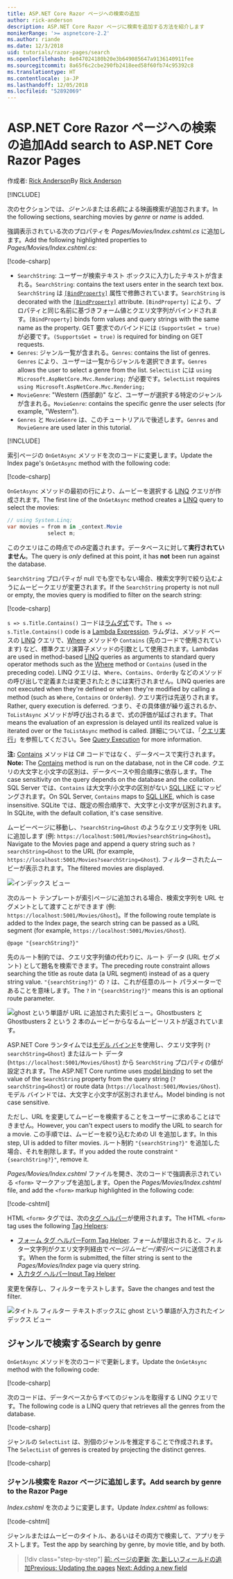 ```yaml
---
title: ASP.NET Core Razor ページへの検索の追加
author: rick-anderson
description: ASP.NET Core Razor ページに検索を追加する方法を紹介します
monikerRange: '>= aspnetcore-2.2'
ms.author: riande
ms.date: 12/3/2018
uid: tutorials/razor-pages/search
ms.openlocfilehash: 8e047024180b20e3b649085647a9136140911fee
ms.sourcegitcommit: 8a65f6c2cbe290fb2418eed58f60fb74c95392c8
ms.translationtype: HT
ms.contentlocale: ja-JP
ms.lasthandoff: 12/05/2018
ms.locfileid: "52892069"
---
```

# <a name="add-search-to-aspnet-core-razor-pages"></a><span data-ttu-id="146ff-103">ASP.NET Core Razor ページへの検索の追加</span><span class="sxs-lookup"><span data-stu-id="146ff-103">Add search to ASP.NET Core Razor Pages</span></span>

<span data-ttu-id="146ff-104">作成者: [Rick Anderson](https://twitter.com/RickAndMSFT)</span><span class="sxs-lookup"><span data-stu-id="146ff-104">By [Rick Anderson](https://twitter.com/RickAndMSFT)</span></span>

[!INCLUDE[](~/includes/rp/download.md)]

<span data-ttu-id="146ff-105">次のセクションでは、*ジャンル*または*名前*による映画検索が追加されます。</span><span class="sxs-lookup"><span data-stu-id="146ff-105">In the following sections, searching movies by *genre* or *name* is added.</span></span>

<span data-ttu-id="146ff-106">強調表示されている次のプロパティを *Pages/Movies/Index.cshtml.cs* に追加します。</span><span class="sxs-lookup"><span data-stu-id="146ff-106">Add the following highlighted properties to *Pages/Movies/Index.cshtml.cs*:</span></span>

[!code-csharp[](razor-pages-start/sample/RazorPagesMovie22/Pages/Movies/Index.cshtml.cs?name=snippet_newProps&highlight=11-999)]

* <span data-ttu-id="146ff-107">`SearchString`: ユーザーが検索テキスト ボックスに入力したテキストが含まれる。</span><span class="sxs-lookup"><span data-stu-id="146ff-107">`SearchString`: contains the text users enter in the search text box.</span></span> <span data-ttu-id="146ff-108">`SearchString` は [`[BindProperty]`](/dotnet/api/microsoft.aspnetcore.mvc.bindpropertyattribute) 属性で修飾されています。</span><span class="sxs-lookup"><span data-stu-id="146ff-108">`SearchString` is decorated with the [`[BindProperty]`](/dotnet/api/microsoft.aspnetcore.mvc.bindpropertyattribute) attribute.</span></span> <span data-ttu-id="146ff-109">`[BindProperty]` により、プロパティと同じ名前に基づきフォーム値とクエリ文字列がバインドされます。</span><span class="sxs-lookup"><span data-stu-id="146ff-109">`[BindProperty]` binds form values and query strings with the same name as the property.</span></span> <span data-ttu-id="146ff-110">GET 要求でのバインドには `(SupportsGet = true)` が必要です。</span><span class="sxs-lookup"><span data-stu-id="146ff-110">`(SupportsGet = true)` is required for binding on GET requests.</span></span>
* <span data-ttu-id="146ff-111">`Genres`: ジャンル一覧が含まれる。</span><span class="sxs-lookup"><span data-stu-id="146ff-111">`Genres`: contains the list of genres.</span></span> <span data-ttu-id="146ff-112">`Genres` により、ユーザーは一覧からジャンルを選択できます。</span><span class="sxs-lookup"><span data-stu-id="146ff-112">`Genres` allows the user to select a genre from the list.</span></span> <span data-ttu-id="146ff-113">`SelectList` には `using Microsoft.AspNetCore.Mvc.Rendering;` が必要です。</span><span class="sxs-lookup"><span data-stu-id="146ff-113">`SelectList` requires `using Microsoft.AspNetCore.Mvc.Rendering;`</span></span>
* <span data-ttu-id="146ff-114">`MovieGenre`: "Western (西部劇)" など、ユーザーが選択する特定のジャンルが含まれる。</span><span class="sxs-lookup"><span data-stu-id="146ff-114">`MovieGenre`: contains the specific genre the user selects (for example, "Western").</span></span>
* <span data-ttu-id="146ff-115">`Genres` と `MovieGenre` は、このチュートリアルで後述します。</span><span class="sxs-lookup"><span data-stu-id="146ff-115">`Genres` and `MovieGenre` are used later in this tutorial.</span></span>

[!INCLUDE[](~/includes/bind-get.md)]

<span data-ttu-id="146ff-116">索引ページの `OnGetAsync` メソッドを次のコードに変更します。</span><span class="sxs-lookup"><span data-stu-id="146ff-116">Update the Index page's `OnGetAsync` method with the following code:</span></span>

[!code-csharp[](razor-pages-start/sample/RazorPagesMovie22/Pages/Movies/Index.cshtml.cs?name=snippet_1stSearch)]

<span data-ttu-id="146ff-117">`OnGetAsync` メソッドの最初の行により、ムービーを選択する [LINQ](/dotnet/csharp/programming-guide/concepts/linq/) クエリが作成されます。</span><span class="sxs-lookup"><span data-stu-id="146ff-117">The first line of the `OnGetAsync` method creates a [LINQ](/dotnet/csharp/programming-guide/concepts/linq/) query to select the movies:</span></span>

```csharp
// using System.Linq;
var movies = from m in _context.Movie
             select m;
```

<span data-ttu-id="146ff-118">このクエリはこの時点で*のみ*定義されます。データベースに対して**実行されていません**。</span><span class="sxs-lookup"><span data-stu-id="146ff-118">The query is *only* defined at this point, it has **not** been run against the database.</span></span>

<span data-ttu-id="146ff-119">`SearchString` プロパティが null でも空でもない場合、検索文字列で絞り込むようにムービークエリが変更されます。</span><span class="sxs-lookup"><span data-stu-id="146ff-119">If the `SearchString` property is not null or empty, the movies query is modified to filter on the search string:</span></span>

[!code-csharp[](razor-pages-start/sample/RazorPagesMovie22/Pages/Movies/Index.cshtml.cs?name=snippet_SearchNull)]

<span data-ttu-id="146ff-120">`s => s.Title.Contains()` コードは[ラムダ式](/dotnet/csharp/programming-guide/statements-expressions-operators/lambda-expressions)です。</span><span class="sxs-lookup"><span data-stu-id="146ff-120">The `s => s.Title.Contains()` code is a [Lambda Expression](/dotnet/csharp/programming-guide/statements-expressions-operators/lambda-expressions).</span></span> <span data-ttu-id="146ff-121">ラムダは、メソッド ベースの [LINQ](/dotnet/csharp/programming-guide/concepts/linq/) クエリで、[Where](/dotnet/csharp/programming-guide/concepts/linq/query-syntax-and-method-syntax-in-linq) メソッドや `Contains` (先のコードで使用されています) など、標準クエリ演算子メソッドの引数として使用されます。</span><span class="sxs-lookup"><span data-stu-id="146ff-121">Lambdas are used in method-based [LINQ](/dotnet/csharp/programming-guide/concepts/linq/) queries as arguments to standard query operator methods such as the [Where](/dotnet/csharp/programming-guide/concepts/linq/query-syntax-and-method-syntax-in-linq) method or `Contains` (used in the preceding code).</span></span> <span data-ttu-id="146ff-122">LINQ クエリは、`Where`、`Contains`、`OrderBy` などのメソッドの呼び出しで定義または変更されたときには実行されません。</span><span class="sxs-lookup"><span data-stu-id="146ff-122">LINQ queries are not executed when they're defined or when they're modified by calling a method (such as `Where`, `Contains`  or `OrderBy`).</span></span> <span data-ttu-id="146ff-123">クエリ実行は先送りされます。</span><span class="sxs-lookup"><span data-stu-id="146ff-123">Rather, query execution is deferred.</span></span> <span data-ttu-id="146ff-124">つまり、その具体値が繰り返されるか、`ToListAsync` メソッドが呼び出されるまで、式の評価が延ばされます。</span><span class="sxs-lookup"><span data-stu-id="146ff-124">That means the evaluation of an expression is delayed until its realized value is iterated over or the `ToListAsync` method is called.</span></span> <span data-ttu-id="146ff-125">詳細については、「[クエリ実行](/dotnet/framework/data/adonet/ef/language-reference/query-execution)」を参照してください。</span><span class="sxs-lookup"><span data-stu-id="146ff-125">See [Query Execution](/dotnet/framework/data/adonet/ef/language-reference/query-execution) for more information.</span></span>

<span data-ttu-id="146ff-126">**注:** [Contains](/dotnet/api/system.data.objects.dataclasses.entitycollection-1.contains) メソッドは C# コードではなく、データベースで実行されます。</span><span class="sxs-lookup"><span data-stu-id="146ff-126">**Note:** The [Contains](/dotnet/api/system.data.objects.dataclasses.entitycollection-1.contains) method is run on the database, not in the C# code.</span></span> <span data-ttu-id="146ff-127">クエリの大文字と小文字の区別は、データベースや照合順序に依存します。</span><span class="sxs-lookup"><span data-stu-id="146ff-127">The case sensitivity on the query depends on the database and the collation.</span></span> <span data-ttu-id="146ff-128">SQL Server では、`Contains` は大文字/小文字の区別がない [SQL LIKE](/sql/t-sql/language-elements/like-transact-sql) にマッピングされます。</span><span class="sxs-lookup"><span data-stu-id="146ff-128">On SQL Server, `Contains` maps to [SQL LIKE](/sql/t-sql/language-elements/like-transact-sql), which is case insensitive.</span></span> <span data-ttu-id="146ff-129">SQLite では、既定の照合順序で、大文字と小文字が区別されます。</span><span class="sxs-lookup"><span data-stu-id="146ff-129">In SQLite, with the default collation, it's case sensitive.</span></span>

<span data-ttu-id="146ff-130">ムービーページに移動し、`?searchString=Ghost` のようなクエリ文字列を URL に追加します (例: `https://localhost:5001/Movies?searchString=Ghost`)。</span><span class="sxs-lookup"><span data-stu-id="146ff-130">Navigate to the Movies page and append a query string such as `?searchString=Ghost` to the URL (for example, `https://localhost:5001/Movies?searchString=Ghost`).</span></span> <span data-ttu-id="146ff-131">フィルターされたムービーが表示されます。</span><span class="sxs-lookup"><span data-stu-id="146ff-131">The filtered movies are displayed.</span></span>

![インデックス ビュー](search/_static/ghost.png)

<span data-ttu-id="146ff-133">次のルート テンプレートが索引ページに追加される場合、検索文字列を URL セグメントとして渡すことができます (例: `https://localhost:5001/Movies/Ghost`)。</span><span class="sxs-lookup"><span data-stu-id="146ff-133">If the following route template is added to the Index page, the search string can be passed as a URL segment (for example, `https://localhost:5001/Movies/Ghost`).</span></span>

```cshtml
@page "{searchString?}"
```

<span data-ttu-id="146ff-134">先のルート制約では、クエリ文字列値の代わりに、ルート データ (URL セグメント) として題名を検索できます。</span><span class="sxs-lookup"><span data-stu-id="146ff-134">The preceding route constraint allows searching the title as route data (a URL segment) instead of as a query string value.</span></span>  <span data-ttu-id="146ff-135">`"{searchString?}"` の `?` は、これが任意のルート パラメーターであることを意味します。</span><span class="sxs-lookup"><span data-stu-id="146ff-135">The `?` in `"{searchString?}"` means this is an optional route parameter.</span></span>

![ghost という単語が URL に追加された索引ビュー。Ghostbusters と Ghostbusters 2 という 2 本のムービーからなるムービーリストが返されています。](search/_static/g2.png)

<span data-ttu-id="146ff-137">ASP.NET Core ランタイムでは[モデル バインド](xref:mvc/models/model-binding)を使用し、クエリ文字列 (`?searchString=Ghost`) またはルート データ (`https://localhost:5001/Movies/Ghost`) から `SearchString` プロパティの値が設定されます。</span><span class="sxs-lookup"><span data-stu-id="146ff-137">The ASP.NET Core runtime uses [model binding](xref:mvc/models/model-binding) to set the value of the `SearchString` property from the query string (`?searchString=Ghost`) or route data (`https://localhost:5001/Movies/Ghost`).</span></span> <span data-ttu-id="146ff-138">モデル バインドでは、大文字と小文字が区別されません。</span><span class="sxs-lookup"><span data-stu-id="146ff-138">Model binding is not case sensitive.</span></span>

<span data-ttu-id="146ff-139">ただし、URL を変更してムービーを検索することをユーザーに求めることはできません。</span><span class="sxs-lookup"><span data-stu-id="146ff-139">However, you can't expect users to modify the URL to search for a movie.</span></span> <span data-ttu-id="146ff-140">この手順では、ムービーを絞り込むための UI を追加します。</span><span class="sxs-lookup"><span data-stu-id="146ff-140">In this step, UI is added to filter movies.</span></span> <span data-ttu-id="146ff-141">ルート制約 `"{searchString?}"` を追加した場合、それを削除します。</span><span class="sxs-lookup"><span data-stu-id="146ff-141">If you added the route constraint `"{searchString?}"`, remove it.</span></span>

<span data-ttu-id="146ff-142">*Pages/Movies/Index.cshtml* ファイルを開き、次のコードで強調表示されている `<form>` マークアップを追加します。</span><span class="sxs-lookup"><span data-stu-id="146ff-142">Open the *Pages/Movies/Index.cshtml* file, and add the `<form>` markup highlighted in the following code:</span></span>

[!code-cshtml[](razor-pages-start/sample/RazorPagesMovie22/Pages/Movies/Index2.cshtml?highlight=14-19&range=1-22)]

<span data-ttu-id="146ff-143">HTML `<form>` タグでは、次の[タグ ヘルパー](xref:mvc/views/tag-helpers/intro)が使用されます。</span><span class="sxs-lookup"><span data-stu-id="146ff-143">The HTML `<form>` tag uses the following [Tag Helpers](xref:mvc/views/tag-helpers/intro):</span></span>

* <span data-ttu-id="146ff-144">[フォーム タグ ヘルパー](xref:mvc/views/working-with-forms#the-form-tag-helper)</span><span class="sxs-lookup"><span data-stu-id="146ff-144">[Form Tag Helper](xref:mvc/views/working-with-forms#the-form-tag-helper).</span></span> <span data-ttu-id="146ff-145">フォームが提出されると、フィルター文字列がクエリ文字列経由で*ページ/ムービー/索引*ページに送信されます。</span><span class="sxs-lookup"><span data-stu-id="146ff-145">When the form is submitted, the filter string is sent to the *Pages/Movies/Index* page via query string.</span></span>
* [<span data-ttu-id="146ff-146">入力タグ ヘルパー</span><span class="sxs-lookup"><span data-stu-id="146ff-146">Input Tag Helper</span></span>](xref:mvc/views/working-with-forms#the-input-tag-helper)

<span data-ttu-id="146ff-147">変更を保存し、フィルターをテストします。</span><span class="sxs-lookup"><span data-stu-id="146ff-147">Save the changes and test the filter.</span></span>

![タイトル フィルター テキストボックスに ghost という単語が入力されたインデックス ビュー](search/_static/filter.png)

## <a name="search-by-genre"></a><span data-ttu-id="146ff-149">ジャンルで検索する</span><span class="sxs-lookup"><span data-stu-id="146ff-149">Search by genre</span></span>

<span data-ttu-id="146ff-150">`OnGetAsync` メソッドを次のコードで更新します。</span><span class="sxs-lookup"><span data-stu-id="146ff-150">Update the `OnGetAsync` method with the following code:</span></span>

[!code-csharp[](razor-pages-start/sample/RazorPagesMovie22/Pages/Movies/Index.cshtml.cs?name=snippet_SearchGenre)]

<span data-ttu-id="146ff-151">次のコードは、データベースからすべてのジャンルを取得する LINQ クエリです。</span><span class="sxs-lookup"><span data-stu-id="146ff-151">The following code is a LINQ query that retrieves all the genres from the database.</span></span>

[!code-csharp[](razor-pages-start/sample/RazorPagesMovie22/Pages/Movies/Index.cshtml.cs?name=snippet_LINQ)]

<span data-ttu-id="146ff-152">ジャンルの `SelectList` は、別個のジャンルを推定することで作成されます。</span><span class="sxs-lookup"><span data-stu-id="146ff-152">The `SelectList` of genres is created by projecting the distinct genres.</span></span>

[!code-csharp[](razor-pages-start/sample/RazorPagesMovie22/Pages/Movies/Index.cshtml.cs?name=snippet_SelectList)]

### <a name="add-search-by-genre-to-the-razor-page"></a><span data-ttu-id="146ff-153">ジャンル検索を Razor ページに追加します。</span><span class="sxs-lookup"><span data-stu-id="146ff-153">Add search by genre to the Razor Page</span></span>

<span data-ttu-id="146ff-154">*Index.cshtml* を次のように変更します。</span><span class="sxs-lookup"><span data-stu-id="146ff-154">Update *Index.cshtml* as follows:</span></span>

[!code-cshtml[](razor-pages-start/sample/RazorPagesMovie22/Pages/Movies/IndexFormGenreNoRating.cshtml?highlight=16-18&range=1-26)]

<span data-ttu-id="146ff-155">ジャンルまたはムービーのタイトル、あるいはその両方で検索して、アプリをテストします。</span><span class="sxs-lookup"><span data-stu-id="146ff-155">Test the app by searching by genre, by movie title, and by both.</span></span>

> [!div class="step-by-step"]
> <span data-ttu-id="146ff-156">[前: ページの更新](xref:tutorials/razor-pages/da1)
> [次: 新しいフィールドの追加](xref:tutorials/razor-pages/new-field)</span><span class="sxs-lookup"><span data-stu-id="146ff-156">[Previous: Updating the pages](xref:tutorials/razor-pages/da1)
[Next: Adding a new field](xref:tutorials/razor-pages/new-field)</span></span>
